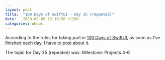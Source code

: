 ```yaml
---
layout: post
title:  "100 Days of SwiftUI - Day 35 (repeated)"
date:   2020-05-05 12:18:56 +1200
categories: ohdos
---
```

According to the rules for taking part in [100 Days of SwiftUI](https://www.hackingwithswift.com/100/swiftui), as soon as I've finished each day, I have to post about it.

The topic for Day 35 (repeated) was: Milestone: Projects 4-6
